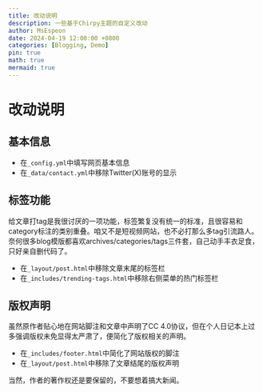 ```yaml
---
title: 改动说明
description: 一些基于Chirpy主题的自定义改动
author: MsEspeon
date: 2024-04-19 12:00:00 +0800
categories: [Blogging, Demo]
pin: true
math: true
mermaid: true
---
```


# 改动说明

## 基本信息

- 在`_config.yml`中填写网页基本信息
- 在`_data/contact.yml`中移除Twitter(X)账号的显示

## 标签功能

给文章打tag是我很讨厌的一项功能，标签繁复没有统一的标准，且很容易和category标注的类别重叠。咱又不是短视频网站，也不必打那么多tag引流路人。奈何很多blog模版都喜欢archives/categories/tags三件套，自己动手丰衣足食，只好亲自删代码了。

- 在`_layout/post.html`中移除文章末尾的标签栏
- 在`_includes/trending-tags.html`中移除右侧菜单的热门标签栏

## 版权声明

虽然原作者贴心地在网站脚注和文章中声明了CC 4.0协议，但在个人日记本上过多强调版权未免显得太严肃了，便简化了版权相关的声明。

- 在`_includes/footer.html`中简化了网站版权的脚注
- 在`_layout/post.html`中移除了文章结尾的版权声明

当然，作者的著作权还是要保留的，不要想着搞大新闻。